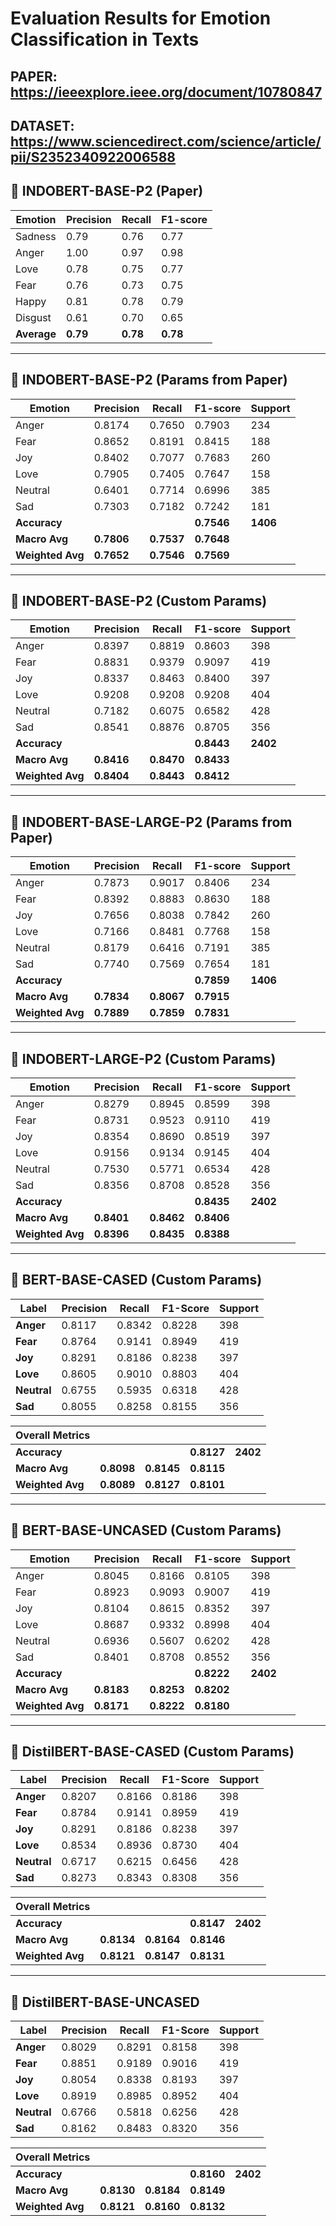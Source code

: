 # Evaluation Results for Emotion Classification in Texts

## PAPER: https://ieeexplore.ieee.org/document/10780847
## DATASET: https://www.sciencedirect.com/science/article/pii/S2352340922006588

## 📌 INDOBERT-BASE-P2 (Paper)

| Emotion  | Precision | Recall | F1-score |
|----------|-----------|--------|----------|
| Sadness  | 0.79      | 0.76   | 0.77     |
| Anger    | 1.00      | 0.97   | 0.98     |
| Love     | 0.78      | 0.75   | 0.77     |
| Fear     | 0.76      | 0.73   | 0.75     |
| Happy    | 0.81      | 0.78   | 0.79     |
| Disgust  | 0.61      | 0.70   | 0.65     |
| **Average** | **0.79** | **0.78** | **0.78** |

---

## 🧪 INDOBERT-BASE-P2 (Params from Paper)

| Emotion  | Precision | Recall | F1-score | Support |
|----------|-----------|--------|----------|---------|
| Anger    | 0.8174    | 0.7650 | 0.7903   | 234     |
| Fear     | 0.8652    | 0.8191 | 0.8415   | 188     |
| Joy      | 0.8402    | 0.7077 | 0.7683   | 260     |
| Love     | 0.7905    | 0.7405 | 0.7647   | 158     |
| Neutral  | 0.6401    | 0.7714 | 0.6996   | 385     |
| Sad      | 0.7303    | 0.7182 | 0.7242   | 181     |
| **Accuracy**     |           |         | **0.7546** | **1406** |
| **Macro Avg**    | **0.7806** | **0.7537** | **0.7648** |         |
| **Weighted Avg** | **0.7652** | **0.7546** | **0.7569** |         |

---

## 🧪 INDOBERT-BASE-P2 (Custom Params)

| Emotion  | Precision | Recall | F1-score | Support |
|----------|-----------|--------|----------|---------|
| Anger    | 0.8397    | 0.8819 | 0.8603   | 398     |
| Fear     | 0.8831    | 0.9379 | 0.9097   | 419     |
| Joy      | 0.8337    | 0.8463 | 0.8400   | 397     |
| Love     | 0.9208    | 0.9208 | 0.9208   | 404     |
| Neutral  | 0.7182    | 0.6075 | 0.6582   | 428     |
| Sad      | 0.8541    | 0.8876 | 0.8705   | 356     |
| **Accuracy** |         |        | **0.8443** | **2402** |
| **Macro Avg** | **0.8416** | **0.8470** | **0.8433** |       |
| **Weighted Avg** | **0.8404** | **0.8443** | **0.8412** |       |

---

## 🧪 INDOBERT-BASE-LARGE-P2 (Params from Paper)

| Emotion  | Precision | Recall | F1-score | Support |
|----------|-----------|--------|----------|---------|
| Anger    | 0.7873    | 0.9017 | 0.8406   | 234     |
| Fear     | 0.8392    | 0.8883 | 0.8630   | 188     |
| Joy      | 0.7656    | 0.8038 | 0.7842   | 260     |
| Love     | 0.7166    | 0.8481 | 0.7768   | 158     |
| Neutral  | 0.8179    | 0.6416 | 0.7191   | 385     |
| Sad      | 0.7740    | 0.7569 | 0.7654   | 181     |
| **Accuracy** |         |        | **0.7859** | **1406** |
| **Macro Avg** | **0.7834** | **0.8067** | **0.7915** |       |
| **Weighted Avg** | **0.7889** | **0.7859** | **0.7831** |       |

---

## 🧪 INDOBERT-LARGE-P2 (Custom Params)

| Emotion  | Precision | Recall | F1-score | Support |
|----------|-----------|--------|----------|---------|
| Anger    | 0.8279    | 0.8945 | 0.8599   | 398     |
| Fear     | 0.8731    | 0.9523 | 0.9110   | 419     |
| Joy      | 0.8354    | 0.8690 | 0.8519   | 397     |
| Love     | 0.9156    | 0.9134 | 0.9145   | 404     |
| Neutral  | 0.7530    | 0.5771 | 0.6534   | 428     |
| Sad      | 0.8356    | 0.8708 | 0.8528   | 356     |
| **Accuracy**     |           |         | **0.8435** | **2402** |
| **Macro Avg**    | **0.8401** | **0.8462** | **0.8406** |         |
| **Weighted Avg** | **0.8396** | **0.8435** | **0.8388** |         |

---

## 🧪 BERT-BASE-CASED (Custom Params)

| Label     | Precision | Recall | F1-Score | Support |
|-----------|-----------|--------|----------|---------|
| **Anger**   | 0.8117    | 0.8342 | 0.8228   | 398     |
| **Fear**    | 0.8764    | 0.9141 | 0.8949   | 419     |
| **Joy**     | 0.8291    | 0.8186 | 0.8238   | 397     |
| **Love**    | 0.8605    | 0.9010 | 0.8803   | 404     |
| **Neutral** | 0.6755    | 0.5935 | 0.6318   | 428     |
| **Sad**     | 0.8055    | 0.8258 | 0.8155   | 356     |

| **Overall Metrics** |        |        |          |         |
|---------------------|--------|--------|----------|---------|
| **Accuracy**         |        |        | **0.8127** | **2402**     |
| **Macro Avg**        | **0.8098** | **0.8145** | **0.8115**   |     |
| **Weighted Avg**     | **0.8089** | **0.8127** | **0.8101**   |      |

---

## 🧪 BERT-BASE-UNCASED (Custom Params)

| Emotion  | Precision | Recall | F1-score | Support |
|----------|-----------|--------|----------|---------|
| Anger    | 0.8045    | 0.8166 | 0.8105   | 398     |
| Fear     | 0.8923    | 0.9093 | 0.9007   | 419     |
| Joy      | 0.8104    | 0.8615 | 0.8352   | 397     |
| Love     | 0.8687    | 0.9332 | 0.8998   | 404     |
| Neutral  | 0.6936    | 0.5607 | 0.6202   | 428     |
| Sad      | 0.8401    | 0.8708 | 0.8552   | 356     |
| **Accuracy** |         |        | **0.8222** | **2402** |
| **Macro Avg** | **0.8183** | **0.8253** | **0.8202** |       |
| **Weighted Avg** | **0.8171** | **0.8222** | **0.8180** |       |

---

## 🧪 DistilBERT-BASE-CASED (Custom Params)

| Label     | Precision | Recall | F1-Score | Support |
|-----------|-----------|--------|----------|---------|
| **Anger**   | 0.8207    | 0.8166 | 0.8186   | 398     |
| **Fear**    | 0.8784    | 0.9141 | 0.8959   | 419     |
| **Joy**     | 0.8291    | 0.8186 | 0.8238   | 397     |
| **Love**    | 0.8534    | 0.8936 | 0.8730   | 404     |
| **Neutral** | 0.6717    | 0.6215 | 0.6456   | 428     |
| **Sad**     | 0.8273    | 0.8343 | 0.8308   | 356     |

| **Overall Metrics** |        |        |          |         |
|---------------------|--------|--------|----------|---------|
| **Accuracy**         |        |        | **0.8147** | **2402**     |
| **Macro Avg**        | **0.8134** | **0.8164** | **0.8146**   |      |
| **Weighted Avg**     | **0.8121** | **0.8147** | **0.8131**   |     |

---

## 🧪 DistilBERT-BASE-UNCASED

| Label     | Precision | Recall | F1-Score | Support |
|-----------|-----------|--------|----------|---------|
| **Anger**   | 0.8029    | 0.8291 | 0.8158   | 398     |
| **Fear**    | 0.8851    | 0.9189 | 0.9016   | 419     |
| **Joy**     | 0.8054    | 0.8338 | 0.8193   | 397     |
| **Love**    | 0.8919    | 0.8985 | 0.8952   | 404     |
| **Neutral** | 0.6766    | 0.5818 | 0.6256   | 428     |
| **Sad**     | 0.8162    | 0.8483 | 0.8320   | 356     |

| **Overall Metrics** |        |        |          |         |
|---------------------|--------|--------|----------|---------|
| **Accuracy**         |        |        | **0.8160** | **2402**     |
| **Macro Avg**        | **0.8130** | **0.8184** | **0.8149**   |      |
| **Weighted Avg**     | **0.8121** | **0.8160** | **0.8132**   |     |

